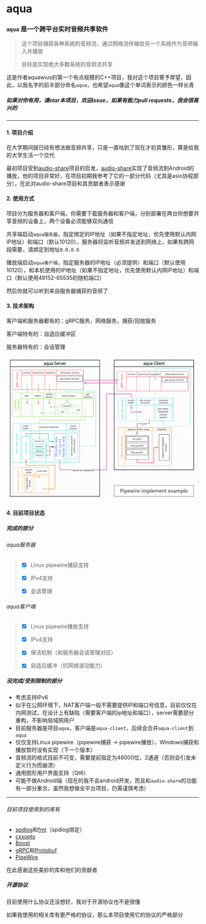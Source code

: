 # aqua

### `aqua` 是一个跨平台实时音频共享软件

> 这个项目捕获各种系统的音频流，通过网络流传输给另一个系统作为音频输入并播放
> 
> 目标是实现绝大多数系统的音频流共享

这是作者aquawius的第一个有点规模的C++项目，我对这个项目寄予厚望，因此，以我名字的前半部分命名`aqua`，也希望`aqua`像这个单词表示的颜色一样长青

##### 如果对你有用，请star本项目，欢迎issue，如果有能力pull requests，我会很高兴的

---

#### 1. 项目介绍

在大学期间就已经有想法做音频共享，只是一直咕到了现在才初具雏形，算是给我的大学生活一个交代

最初项目受到[audio-share](https://github.com/mkckr0/audio-share)项目的启发，[audio-share](https://github.com/mkckr0/audio-share)实现了音频流到Android的播放，他的项目非常好，在项目初期我参考了它的一部分代码（尤其是asio协程部分），在此对audio-share项目和其贡献者表示感谢



#### 2. 使用方式

项目分为服务器和客户端，你需要下载服务器和客户端，分别部署在两台你想要共享音频的设备上，两个设备必须能够双向通信

共享端启动`aqua服务器`，指定绑定的IP地址（如果不指定地址，优先使用默认内网IP地址）和端口（默认10120），服务器将监听音频并发送到网络上，如果有跨网段需要，请绑定到地址`0.0.0.0`.

播放端启动`aqua客户端`，指定服务器的IP地址（必须提供）和端口（默认使用10120），和本机使用的IP地址（如果不指定地址，优先使用默认内网IP地址）和端口（默认使用49152-65535的随机端口）

然后你就可以听到来自服务器捕获的音频了



#### 3. 技术架构

客户端和服务器都有的：gRPC服务，网络服务，捕获/回放服务

客户端特有的：自适应缓冲区

服务器特有的：会话管理

![image-20250207211847020](./readme.assets/image-20250207211847020.png)



#### 4. 目前项目状态

##### 完成的部分

###### aqua服务器

> - [x] Linux pipewire捕获支持
> 
> - [x] IPv4支持
> 
> - [x] 会话管理

###### aqua客户端

> - [x] Linux pipewire播放支持
>
> - [x] IPv4支持
>
> - [x] 保活机制（和服务器会话管理对应）
>
> - [x] 自适应缓冲（抗网络波动能力）
>



##### 没完成/受到限制的部分

 - 考虑支持IPv6
 - 似乎在公网环境下，NAT客户端一般不需要提供IP和端口号信息，目前仅仅在内网测试，在设计上有缺陷（需要客户端的ip地址和端口），server需要部分重构，不影响局域网用户
 - 目前服务器是项目`aqua`，客户端是`aqua-client`，后续会合并`aqua-client`到`aqua`
 - 仅仅支持Linux pipewire（pipewire捕获 -> pipewire播放），Windows捕获和播放暂时没有实现（下一个版本）
 - 音频流的格式目前不可变，需要提前指定为48000位，2通道（否则会引发未定义行为而崩溃）
 - 通用图形用户界面支持（Qt6）
 - 可能不做Android端（现在的我不会android开发，而且和`audio-share`的功能有一部分重合，虽然我想做全平台项目，仍需谨慎考虑）

---

###### 目前项目使用到的库有

 - [spdlog](https://github.com/gabime/spdlog)和[fmt](https://github.com/fmtlib/fmt)（spdlog绑定）
 - [cxxopts](https://github.com/jarro2783/cxxopts)
 - [Boost](https://www.boost.org/)
 - [gRPC](https://github.com/grpc/grpc)和[Protobuf](https://github.com/protocolbuffers/protobuf)
 - [PipeWire](https://www.pipewire.org/)

在此感谢这些美妙的库和他们的贡献者

##### 开源协议

目前使用什么协议还没想好，我对于开源协议也不是很懂

如果我使用的相关库有更严格的协议，那么本项目使用它的协议的严格部分